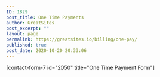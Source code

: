 ```yaml
---
ID: 1829
post_title: One Time Payments
author: GreatSites
post_excerpt: ""
layout: page
permalink: https://greatsites.io/billing/one-pay/
published: true
post_date: 2020-10-20 20:33:06
---
```

<!-- wp:contact-form-7/contact-form-selector {"id":2050,"title":"One Time Payment Form"} -->
<div class="wp-block-contact-form-7-contact-form-selector">[contact-form-7 id="2050" title="One Time Payment Form"]</div>
<!-- /wp:contact-form-7/contact-form-selector -->